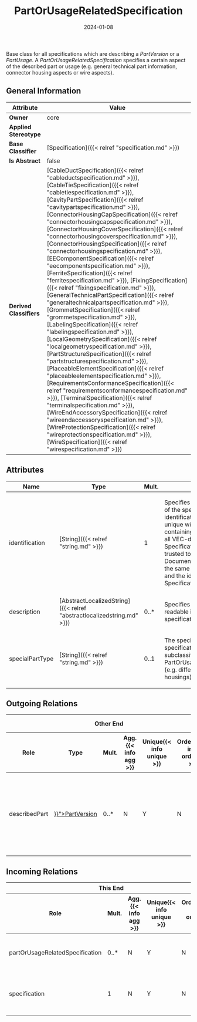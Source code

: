 ﻿---
title: PartOrUsageRelatedSpecification
toc: false
type: specs
date: "2024-01-08"
draft: false
specification: VEC
version: 2.1.0
documentType: "Recommendation"
elementType: Class
classes:
  - PartOrUsageRelatedSpecification
menu_name: vec-2.1.0
---
<p> Base class for all specifications which are describing a <i>PartVersion</i> or a <i>PartUsage</i>. A <i>PartOrUsageRelatedSpecification</i> specifies a certain aspect of the described part or usage (e.g. general technical part information, connector housing aspects or wire aspects).      </p>

## General Information

| Attribute               | Value |
|-------------------------|-------|
| **Owner**               | core |
| **Applied Stereotype**  |   |
| **Base Classifier**     | [Specification]({{< relref "specification.md" >}})<br/>  |
| **Is Abstract**         | false |
| **Derived Classifiers** | [CableDuctSpecification]({{< relref "cableductspecification.md" >}}), [CableTieSpecification]({{< relref "cabletiespecification.md" >}}), [CavityPartSpecification]({{< relref "cavitypartspecification.md" >}}), [ConnectorHousingCapSpecification]({{< relref "connectorhousingcapspecification.md" >}}), [ConnectorHousingCoverSpecification]({{< relref "connectorhousingcoverspecification.md" >}}), [ConnectorHousingSpecification]({{< relref "connectorhousingspecification.md" >}}), [EEComponentSpecification]({{< relref "eecomponentspecification.md" >}}), [FerriteSpecification]({{< relref "ferritespecification.md" >}}), [FixingSpecification]({{< relref "fixingspecification.md" >}}), [GeneralTechnicalPartSpecification]({{< relref "generaltechnicalpartspecification.md" >}}), [GrommetSpecification]({{< relref "grommetspecification.md" >}}), [LabelingSpecification]({{< relref "labelingspecification.md" >}}), [LocalGeometrySpecification]({{< relref "localgeometryspecification.md" >}}), [PartStructureSpecification]({{< relref "partstructurespecification.md" >}}), [PlaceableElementSpecification]({{< relref "placeableelementspecification.md" >}}), [RequirementsConformanceSpecification]({{< relref "requirementsconformancespecification.md" >}}), [TerminalSpecification]({{< relref "terminalspecification.md" >}}), [WireEndAccessorySpecification]({{< relref "wireendaccessoryspecification.md" >}}), [WireProtectionSpecification]({{< relref "wireprotectionspecification.md" >}}), [WireSpecification]({{< relref "wirespecification.md" >}}) |

## Attributes
|  Name  |  Type  |  Mult.  |  Description  |  Owning Classifier  |
|--------|--------|---------|---------------|--------------|
|identification| [String]({{< relref "string.md" >}}) | 1 | <p> Specifies a unique identification of the specification. The identification is guaranteed to be unique within the document containing the specification. For all VEC-documents a Specification-instance can be trusted to be identical if the DocumentVersion-instance is the same (see DocumentVersion) and the identification of the Specification is the same.      </p> | [Specification]({{< relref "specification.md" >}}) |
|description| [AbstractLocalizedString]({{< relref "abstractlocalizedstring.md" >}}) | 0..* | <p> Specifies additional, human readable information about the specification.      </p> | [Specification]({{< relref "specification.md" >}}) |
|specialPartType| [String]({{< relref "string.md" >}}) | 0..1 | <p>The specialPartType allows the specification of subclassifications for a PartOrUsageRelatedSpecification (e.g. different types of connector housings).  </p> | [PartOrUsageRelatedSpecification]({{< relref "partorusagerelatedspecification.md" >}}) |

## Outgoing Relations
<table>
    <thead>
        <tr>
           <th colspan="6">Other End</th>
           <th colspan="1">This End</th>
           <th colspan="1">General</th>
        </tr>
        <tr>
           <th>Role</th>
           <th>Type</th>
           <th>Mult.</th>
           <th>Agg.{{< info agg >}}</th>
           <th>Unique{{< info unique >}}</th>
           <th>Ordered{{< info ordered >}}</th>
           <th>Mult.</th>
           <th>Description</th>
        </tr>
    <thead>
    <tbody>
    <tr>
        <td>describedPart</td>
        <td><a href="{{< relref "partversion.md" >}}">PartVersion</a></td>
        <td>0..*</td>
        <td>N</td>
        <td>Y</td>
        <td>N</td>
        <td>0..*</td>
        <td>References the PartVersion(s) to which the information defined in this specification applies. Example: If the PartOrUsageRelatedSpecification is a GeneralTechnicalPartSpecifcation and it defines that the color is "green" then all PartVersion referenced by this association are "green".</td>
    </tr>
    </tbody>
</table>

##  Incoming Relations
<table>
    <thead>
        <tr>
           <th colspan="5">This End</th>
           <th colspan="2">Other End</th>
           <th colspan="1">General</th>
        </tr>
        <tr>
           <th>Role</th>
           <th>Mult.</th>
           <th>Agg.{{< info agg >}}</th>
           <th>Unique{{< info unique >}}</th>
           <th>Ordered{{< info ordered >}}</th>
           <th>Type</th>
           <th>Mult.</th>
           <th>Description</th>
        </tr>
    <thead>
    <tbody>
    <tr>
        <td>partOrUsageRelatedSpecification</td>
        <td>0..*</td>
        <td>N</td>
        <td>Y</td>
        <td>N</td>
        <td><a href="{{< relref "partusage.md" >}}">PartUsage</a></td>
        <td>0..*</td>
        <td>References the PartOrUsageRelatedSpecification(s) that describe the PartOrUsageRelatedSpecification.  KBLFRM-399</td>
    </tr>
    <tr>
        <td>specification</td>
        <td>1</td>
        <td>N</td>
        <td>Y</td>
        <td>N</td>
        <td><a href="{{< relref "specificrole.md" >}}">SpecificRole</a></td>
        <td>0..*</td>
        <td><p> References the <i>PartOrUsageRelatedSpecification </i>that is instantiated by this <i>SpecificRole.</i>      </p></td>
    </tr>
    </tbody>
</table>



